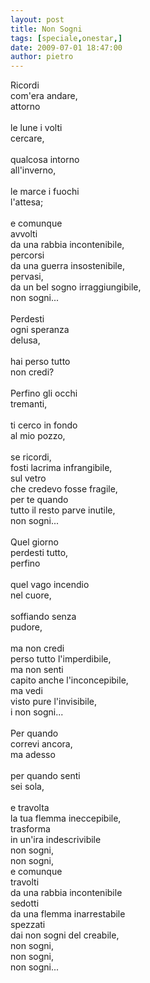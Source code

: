 ```yaml
---
layout: post
title: Non Sogni
tags: [speciale,onestar,]
date: 2009-07-01 18:47:00
author: pietro
---
```

Ricordi<br/>com'era andare,<br/>attorno<br/><br/>le lune i volti<br/>cercare,<br/><br/>qualcosa intorno<br/>all'inverno,<br/><br/>le marce i fuochi<br/>l'attesa;<br/><br/>e comunque<br/>avvolti<br/>da una rabbia incontenibile,<br/>percorsi<br/>da una guerra insostenibile,<br/>pervasi,<br/>da un bel sogno irraggiungibile,<br/>non sogni...<br/><br/>Perdesti<br/>ogni speranza<br/>delusa,<br/><br/>hai perso tutto<br/>non credi?<br/><br/>Perfino gli occhi<br/>tremanti,<br/><br/>ti cerco in fondo<br/>al mio pozzo,<br/><br/>se ricordi,<br/>fosti lacrima infrangibile,<br/>sul vetro<br/>che credevo fosse fragile,<br/>per te quando<br/>tutto il resto parve inutile,<br/>non sogni...<br/><br/>Quel giorno<br/>perdesti tutto,<br/>perfino<br/><br/>quel vago incendio<br/>nel cuore,<br/><br/>soffiando senza<br/>pudore,<br/><br/>ma non credi<br/>perso tutto l'imperdibile,<br/>ma non senti<br/>capito anche l'inconcepibile,<br/>ma vedi<br/>visto pure l'invisibile,<br/>i non sogni...<br/><br/>Per quando<br/>correvi ancora,<br/>ma adesso<br/><br/>per quando senti<br/>sei sola,<br/><br/>e travolta<br/>la tua flemma ineccepibile,<br/>trasforma<br/>in un'ira indescrivibile<br/>non sogni,<br/>non sogni,<br/>e comunque<br/>travolti<br/>da una rabbia incontenibile<br/>sedotti<br/>da una flemma inarrestabile<br/>spezzati<br/>dai non sogni del creabile,<br/>non sogni,<br/>non sogni,<br/>non sogni...
